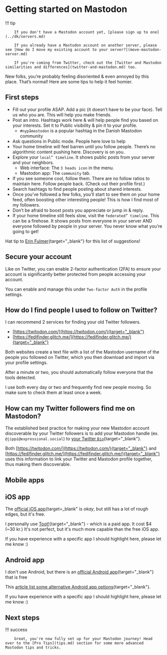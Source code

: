 # Getting started on Mastodon

!!! tip

        If you don't have a Mastodon account yet, [please sign up to one](../dk/servers.md)

        If you already have a Mastodon account on another server, please see [How do I move my existing account to your server?](move-mastodon-server.md)

        If you're coming from Twitter, check out the [Twitter and Mastodon similarities and differences](twitter-and-mastodon.md) too.

New folks, you’re probably feeling disoriented & even annoyed by this place. That’s normal! Here are some tips to help it feel homier.

## First steps

- Fill out your profile ASAP. Add a pic (it doesn’t have to be your face). Tell us who you are. This will help you make friends.
- Post an intro. Hashtags work here & will help people find you based on your interests. Set it to Public visibility & pin it to your profile.
  - `#nypåmastodon` is a popular hashtag in the Danish Mastodon community
- Ask questions in Public mode. People here love to help
- Your home timeline will feel barren until you follow people. There’s no algorithmic content pushing here. Discovery is on you.
- Explore your `local” timeline`. It shows public posts from your server and your neighbors.
  - Web interface: The `3 heads icon` in the menu.
  - Mastodon app: The `community` tab.
- If you see someone cool, follow them. There are no follow ratios to maintain here. Follow people back. (Check out their profile first.)
- Search hashtags to find people posting about shared interests.
- Once you’ve followed a few folks, you’ll start to see them on your home feed, often boosting other interesting people! This is how I find most of my followers.
- Don’t be afraid to boost posts you appreciate or jump in & reply.
- If your home timeline still feels slow, visit the `federated” timeline`. This can be a firehose. It shows posts from everyone in your server AND everyone followed by people in your server. You never know what you’re going to get!

Hat tip to [Erin Fulmer](https://wandering.shop/@erinfulmer/109371623284876117){target="_blank"} for this list of suggestions!

## Secure your account

Like on Twitter, you can enable 2-factor authentication (2FA) to ensure your account is significantly better protected from people accessing your account.

You can enable and manage this under `Two-factor Auth` in the profile settings.

## How do I find people I used to follow on Twitter?

I can recommend 2 services for finding your old Twitter followers.

- [https://twitodon.com/](https://twitodon.com/){target="_blank"}
- [https://fedifinder.glitch.me/](https://fedifinder.glitch.me/){target="_blank"}

Both websites create a text file with a list of the Mastodon username of the people you followed on Twitter, which you then download and import via your profile settings.

After a minute or two, you should automatically follow everyone that the tools detected.

I use both every day or two and frequently find new people moving. So make sure to check them at least once a week.

## How can my Twitter followers find me on Mastodon?

The established best practice for making your new Mastodon account discoverable by your Twitter followers is to add your Mastodon handle (ex. `@jippi@expressional.social`) to [your Twitter `Bio`](https://twitter.com/settings/profile){target="_blank"}.

Both [https://twitodon.com/](https://twitodon.com/){target="_blank"} and [https://fedifinder.glitch.me/](https://fedifinder.glitch.me/){target="_blank"} uses this information to link your Twitter and Mastodon profile together, thus making them discoverable.

## Mobile apps

## iOS app

The [official iOS app](https://app.joinmastodon.org/ios){target=_blank" is _okay_, but still has a lot of rough edges, but it's free.

I personally use [Toot!](https://apps.apple.com/us/app/toot/id1229021451){target="_blank"} - which is a paid app. It cost $4 (~30 kr.) It's not perfect, but it's much more capable than the free iOS app.

If you have experience with a specific app I should highlight here, please let me know :)

## Android app

I don't use Android, but there is an [official Android app](https://app.joinmastodon.org/android){target="_blank"} that is free

This [article list some alternative Android app options](https://www.androidauthority.com/best-mastodon-apps-android-1210889/){target="_blank"}.

If you have experience with a specific app I should highlight here, please let me know :)

## Next steps

!!! success

        Great, you're now fully set up for your Mastodon journey! Head over to the [Pro Tips](tips.md) section for some more advanced Mastodon tips and tricks.
